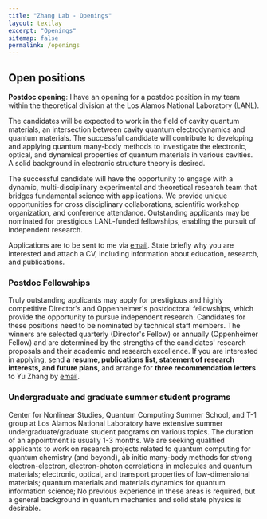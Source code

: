 ```yaml
---
title: "Zhang Lab - Openings"
layout: textlay
excerpt: "Openings"
sitemap: false
permalink: /openings
---
```


## Open positions

**Postdoc opening**: I have an opening for a postdoc position in my team within the theoretical division at the Los Alamos National Laboratory (LANL).

The candidates will be expected to work in the field of cavity quantum materials, an intersection between cavity quantum electrodynamics and quantum materials.
The successful candidate will contribute to developing and applying quantum many-body methods to investigate the electronic, optical, and dynamical properties of quantum materials in various cavities.
A solid background in electronic structure theory is desired.

The successful candidate will have the opportunity to engage with a dynamic, multi-disciplinary experimental and theoretical research team that bridges fundamental science with applications. We provide unique opportunities for cross disciplinary collaborations, scientific workshop organization, and conference attendance. Outstanding applicants may be nominated for prestigious LANL-funded fellowships, enabling the pursuit of independent research.


Applications are to be sent to me via [email](mailto:zhy@lanl.gov). State briefly why you are interested and attach a CV, including information about education, research, and publications.

<!--
**I currently do not have regular postdoctoral openings. However, exceptional candidates may have opportunities to apply for prestigious Director's or Distinguished Postdoctoral Fellowships. Interested individuals are encouraged to contact [Yu Zhang](mailto:zhy@lanl.gov) directly for sponsorship.**
-->

### Postdoc Fellowships

Truly outstanding applicants may apply for prestigious and highly competitive Director's and Oppenheimer's postdoctoral fellowships, which provide the opportunity to pursue independent research. Candidates for these positions need to be nominated by technical staff members. The winners are selected quarterly (Director's Fellow) or annually (Oppenheimer Fellow) and are determined by the strengths of the candidates' research proposals and their academic and research excellence. If you are interested in applying, send <b>a resume, publications list, statement of research interests, and future plans</b>, and arrange for <b>three recommendation letters</b> to Yu Zhang by [email](mailto:zhy@lanl.gov).

### Undergraduate and graduate summer student programs

Center for Nonlinear Studies, Quantum Computing Summer School, and T-1 group at Los Alamos National Laboratory have extensive summer undergraduate/graduate student programs on various topics. The duration of an appointment is usually 1-3 months. We are seeking qualified applicants to work on research projects related to quantum computing for quantum chemistry (and beyond), ab initio many-body methods for strong electron-electron, electron-photon correlations in molecules and quantum materials; electronic, optical, and transport properties of low-dimensional materials; quantum materials and materials dynamics for quantum information science; No previous experience in these areas is required, but a general background in quantum mechanics and solid state physics is desirable.


